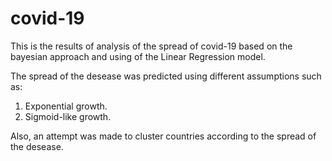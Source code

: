 # covid-19

This is the results of analysis of the spread of covid-19 based on the bayesian approach and using of the Linear Regression model.

The spread of the desease was predicted using different assumptions such as:

1. Exponential growth.
2. Sigmoid-like growth.


Also, an attempt was made to cluster countries according to the spread of the desease. 
